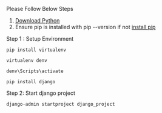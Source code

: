Please Follow Below Steps

1. [Download Python](https://www.python.org/downloads/)
2. Ensure pip is installed with pip --version if not [install pip](https://pip.pypa.io/en/stable/installing/#installing-with-get-pip-py)

Step 1 : Setup Environment
```
pip install virtualenv
```
```
virtualenv denv
```
```
denv\Scripts\activate
```

```
pip install django
```

Step 2: Start django project
```
django-admin startproject django_project
```

